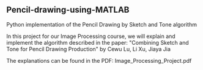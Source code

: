 ## Pencil-drawing-using-MATLAB
Python implementation of the Pencil Drawing by Sketch and Tone algorithm

In this project for our Image Processing course, we will explain and implement the algorithm described in the paper: "Combining Sketch and Tone for Pencil Drawing Production" by Cewu Lu, Li Xu, Jiaya Jia

The explanations can be found in the PDF: Image_Processing_Project.pdf
